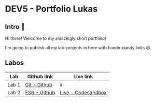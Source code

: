 # DEV5 - Portfolio Lukas

## Intro 👋

Hi there! Welcome to my amazingly short portfolio!

I'm going to publish all my lab-projects in here with handy-dandy links 😄

## Labos

| Lab | Github link                                                                    | Live link                                                      |
| --- |--------------------------------------------------------------------------------|----------------------------------------------------------------|
| Lab 1 | [Git - Github](https://github.com/Chelsea-VB/DEV5-LAB1)| x                                                              |
| Lab 2 | [ES6 - Github](https://github.com/lukasHaentjens/DEV5-LABO/tree/main/LAB1-ES6) | [Live - Codesandbox](https://codesandbox.io/s/lab2-es6-v276yl) |
